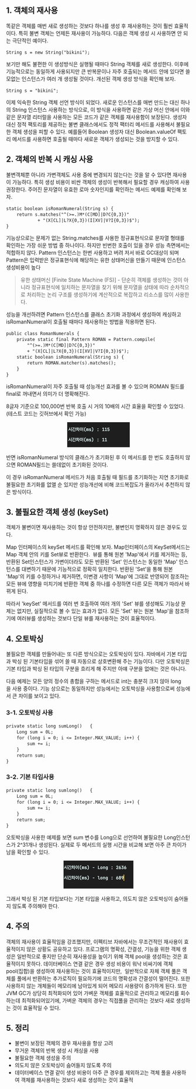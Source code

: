 ## 1\. 객체의 재사용

똑같은 객체를 매번 새로 생성하는 것보다 하나를 생성 후 재사용하는 것이 훨씬 효율적이다. 특히 불변 객체는 언제든 재사용이 가능하다. 다음은 객체 생성 시 사용하면 안 되는 극단적인 예이다.

```
String s = new String("bikini");
```

보기만 해도 불편한 이 생성방식은 실행될 때마다 String 객체를 새로 생성한다. 이후에 기능적으로는 동일하게 사용되지만 큰 반복문이나 자주 호출되는 메서드 안에 있다면 쓸모없는 인스턴스가 여러 개 생성될 것이다. 개선된 객체 생성 방식을 확인해 보자.

```
String s = "bikini";
```

이제 익숙한 String 객체 선언 방식이 되었다. 새로운 인스턴스를 매번 만드는 대신 하나의 String 인스턴스 사용하는 방식으로, 이 방식을 사용하면 같은 가상 머신 안에서 이와 같은 문자열 리터럴을 사용하는 모든 코드가 같은 객체를 재사용함이 보장된다. 생성자 대신 정적 팩토리를 제공하는 불변 클래스에서도 정적 팩터리 메서드를 사용해서 불필요한 객체 생성을 피할 수 있다. 예를들어 Boolean 생성자 대신 Boolean.valueOf 팩토리 메서드를 사용하면 호출될 때마다 새로운 객체가 생성되는 것을 방지할 수 있다.

## 2\. 객체의 반복 시 캐싱 사용

불변객체뿐 아니라 가변객체도 사용 중에 변경되지 않는다는 것을 알 수 있다면 재사용이 가능하다. 특히 생성 비용이 비싼 객체의 생성이 반복해서 필요할 경우 캐싱하여 사용 권장한다. 주어진 문자열이 유효한 로마 숫자인지를 확인하는 메서드 예제를 확인해 보자.

```
static boolean isRomanNumeral(String s) {
    return s.matches("^(>=.)M*(C[MD]|D?C{0,3})" 
            + "(X[CL]|L?X{0,3})(I[XV]|V?I{0,3})$");
}
```

기능상으로는 문제가 없는 String.matches를 사용한 정규표현식으로 문자열 형태를 확인하는 가장 쉬운 방법 중 하나이다. 하지만 빈번한 호출이 있을 경우 성능 측면에서는 적합하지 않다. Pattern 인스턴스는 한번 사용하고 버려 저서 바로 GC대상이 되며 Pattern은 입력받은 정규표현식에 해당하는 유한 상태머신을 만들기 때문에 인스턴스 생성비용이 높다

> 유한 상태머신 \[Finite State Machine (FS)\] - 단순히 객체를 생성하는 것이 아니라 정규표현식에 일치하는 문자열을 찾기 위해 문자열을 상태에 따라 순차적으로 처리하는 논리 구조를 생성하기에 계산적으로 복잡하고 리소스를 많이 사용한다. 

성능을 개선하려면 Pattern 인스턴스를 클래스 초기화 과정에서 생성하여 캐싱하고 isRomanNumeral이 호출될 때마다 재사용하는 방법을 적용하면 된다.

```
public class RomanNumerals {
    private static final Pattern ROMAN = Pattern.compile(
        "^(>=.)M*(C[MD]|D?C{0,3})"
        + "(X[CL]|L?X{0,3})(I[XV]|V?I{0,3})$");
    static boolean isRomanNumeral(String s) {
        return ROMAN.matcher(s).matches();
    }
}
```

isRomanNumeral이 자주 호출될 때 성능개선 효과를 볼 수 있으며 ROMAN 필드를 final로 꺼내면서 의미가 더 명확해진다.

8글자 기준으로 100,000번 반복 호출 시 거의 10배의 시간 효율을 확인할 수 있었다. (테스트 코드는 깃허브에서 확인 가능)

<p align="center"><img src="./images/img.png"/></p>

반면 isRomanNumeral 방식의 클래스가 초기화된 후 이 메서드를 한 번도 호출하지 않으면 ROMAN필드는 쓸데없이 초기화된 것이다.

이 경우 isRomanNumeral 메서드가 처음 호출될 때 필드를 초기화하는 지연 초기화로 불필요한 초기화를 없앨 순 있지만 성능개선에 비해 코드복잡도가 올라가서 추천하지 않은 방식이다.

## 3\. 불필요한 객체 생성 (keySet)

객체가 불변이면 재사용하는 것이 항상 안전하지만, 불변인지 명확하지 않은 경우도 있다. 

Map 인터페이스의 keySet 메서드를 확인해 보자. Map인터페이스의 KeySet메서드는 Map 객체 안의 키를 Set뷰로 반환한다.  뷰를 통해 원본 'Map'에서 키를 제거하는 등, 반환된 Set인스턴스가 가변이더라도 모든 반환된 'Set' 인스턴스는 동일한 'Map' 인스턴스를 대변하기 때문에 기능적으로 정확히 일치한다. 반환된 'Set'을 통해 원본 'Map'의 키를 수정하거나 제거하면, 이변경 사항이 'Map'에 그대로 반영되어 참조하는 모든 뷰에 영향을 미치기에 반환한 객체 중 하나를 수정하면 다른 모든 객체가 따라서 바뀌게 된다.

따라서 'keySet' 메서드를 여러 번 호출하여 여러 개의 'Set' 뷰를 생성해도 기능상 문제는 없지만, 실질적으로 볼 수 있는 효과가 없다. 모든 'Set' 뷰는 원본 'Map'을 참조하기에 여러뷰를 생성하는 것보다 단일 뷰를 재사용하는 것이 효율적이다.

## 4\. 오토박싱

불필요한 객체를 만들어내는 또 다른 방식으로는 오토박싱이 있다. 자바에서 기본 타입과 박싱 된 기본타입을 섞어 쓸 때 자동으로 상호변환해 주는 기능이다. 다만 오토박싱은 기본 타입과 박싱 된 타입의 구분을 흐리게 해 주지만 아얘 구분을 없애는 것은 아니다.

다음 예제는 모든 양의 정수의 총합을 구하는 메서드로 int는 충분히 크지 않아 long을 사용 중이다. 기능 상으로는 동일하지만 성능에서는 오토박싱을 사용함으로써 성능에서 큰 차이를 보이고 있다.

### 3-1. 오토박싱 사용

```
private static long sumLong()   {
    Long sum = 0L;
    for (long i = 0; i <= Integer.MAX_VALUE; i++) {
        sum += i;
    }
    return sum;
}
```

### 3-2. 기본 타입사용

```
private static long sumlong()   {
    Long sum = 0L;
    for (long i = 0; i <= Integer.MAX_VALUE; i++) {
        sum += i;
    }
    return sum;
}
```

오토박싱을 사용한 예제를 보면 sum 변수를 Long으로 선언하여 불필요한 Long인스턴스가 2^31개나 생성된다. 실제로 두 메서드의 실행 시간을 비교해 보면 아주 큰 차이가 남을 확인할 수 있다.

<p align="center"><img src="./images/img2.png"/></p>

그래서 박싱 된 기본 타입보다는 기본 타입을 사용하고, 의도치 않은 오토박싱이 숨어들지 않도록 주의해야 한다. 

## 4\. 주의

객체의 재사용이 효율적임을 강조했지만, 이펙티브 자바에서는 무조건적인 재사용이 효율적이지 않은 상황도 공유하고 있다. 프로그램의 명확성, 간결성, 기능을 위한 객체 생성은 일반적으로 좋지만 단순히 재사용성을 높이기 위해 객체 pool을 생성하는 것은 효율적이지 못하다. 데이터베이스 연결 같은 경우 생성 비용이 워낙 비싸기에 객체 pool(집합)을 생성하여 재사용하는 것이 효율적이지만,  일반적으로 자체 객체 풀은 객체를 풀에서 반환하는 추가로직이 필요하기에 코드의 명확성과 간결성이 떨어진다. 또한 사용하지 않는 개체들이 메모리에 남아있게 되어 메모리 사용량이 증가하게 된다. 또한 JVM GC가 상당히 최적화되어 있어 가벼운 객체를 효율적으로 관리하고 메모리를 회수하는데 최적화되어있기에, 가벼운 객체의 경우는 직접풀을 관리하는 것보다 새로 생성하는 것이 효율적일 수 있다.

## 5\. 정리

-   불변이 보장된 객체의 경우 재사용을 항상 고려
-   무거운 객체의 반복 생성 시 캐싱을 사용
-   불필요한 객체 생성을 주의
-   의도치 않은 오토박싱이 숨어들지 않도록 주의
-   데이터베이스 연결 같이 생성 비용이 아주 큰 경우를 제외하고는 객체 풀을 사용하여 객체를 재사용하는 것보다 새로 생성하는 것이 효율적